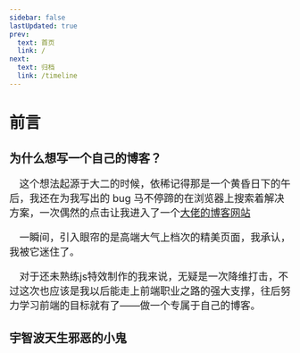 ```yaml
---
sidebar: false
lastUpdated: true
prev:
  text: 首页
  link: /
next:
  text: 归档
  link: /timeline
---
```


<ClientOnly>
<initbg/>
</ClientOnly>

# <my-title>前言</my-title>

## <my-title textColor_h="#1de7cc" lineColor="#1de7cc">为什么想写一个自己的博客？</my-title>

<text-block color="#3eaf7c" title="Preface">
<p style="text-indent:1em;font-size:18px;">
这个想法起源于大二的时候，依稀记得那是一个黄昏日下的午后，我还在为我写出的 bug 马不停蹄的在浏览器上搜索着解决方案，一次偶然的点击让我进入了一个<a href="https://2heng.xin/" target="_blank"><my-text  weight="bold">大佬的博客网站</my-text></a>

</p>
<p style="text-indent:1em;font-size:18px;">
一瞬间，引入眼帘的是高端大气上档次的精美页面，我承认，我被它迷住了。
</p>
<p style="text-indent:1em;font-size:18px;">
对于还未熟练js特效制作的我来说，无疑是一次降维打击，不过这次也应该是我以后能走上前端职业之路的强大支撑，往后努力学习前端的目标就有了——<my-text color="#4eaaff" weight="bold">做一个专属于自己的博客</my-text>。
</p>
</text-block>

## <my-title textColor_h="#1de7cc" lineColor="#1de7cc">宇智波天生邪恶的小鬼</my-title>

<text-block title="Video" color="rgb(85, 138, 238)">
<my-video  src="/zuozhu2.mp4"/>
</text-block>

<video-init/>
